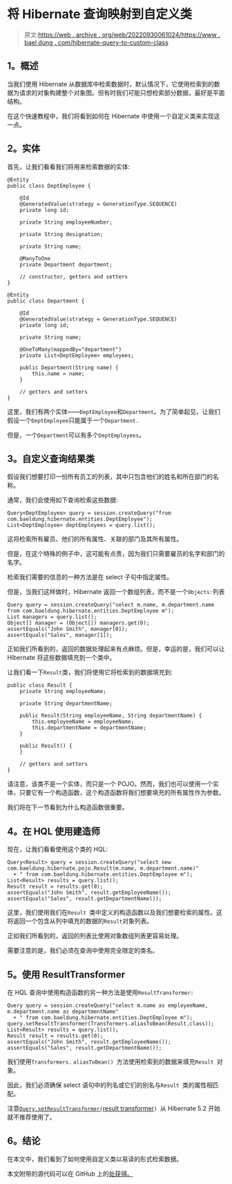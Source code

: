 # 将 Hibernate 查询映射到自定义类

> 原文:[https://web . archive . org/web/20220930061024/https://www . bael dung . com/hibernate-query-to-custom-class](https://web.archive.org/web/20220930061024/https://www.baeldung.com/hibernate-query-to-custom-class)

## **1。概述**

当我们使用 Hibernate 从数据库中检索数据时，默认情况下，它使用检索到的数据为请求的对象构建整个对象图。但有时我们可能只想检索部分数据，最好是平面结构。

在这个快速教程中，我们将看到如何在 Hibernate 中使用一个自定义类来实现这一点。

## **2。实体**

首先，让我们看看我们将用来检索数据的实体:

```
@Entity
public class DeptEmployee {

    @Id
    @GeneratedValue(strategy = GenerationType.SEQUENCE)
    private long id;

    private String employeeNumber;

    private String designation;

    private String name;

    @ManyToOne
    private Department department;

    // constructor, getters and setters 
} 

@Entity
public class Department {

    @Id
    @GeneratedValue(strategy = GenerationType.SEQUENCE)
    private long id;

    private String name;

    @OneToMany(mappedBy="department")
    private List<DeptEmployee> employees;

    public Department(String name) {
        this.name = name;
    }

    // getters and setters 
}
```

这里，我们有两个实体——`DeptEmployee`和`Department`。为了简单起见，让我们假设一个`DeptEmployee`只能属于一个`Department.`

但是，一个`Department`可以有多个`DeptEmployees`。

## **3。自定义查询结果类**

假设我们想要打印一份所有员工的列表，其中只包含他们的姓名和所在部门的名称。

通常，我们会使用如下查询检索这些数据:

```
Query<DeptEmployee> query = session.createQuery("from com.baeldung.hibernate.entities.DeptEmployee");
List<DeptEmployee> deptEmployees = query.list();
```

这将检索所有雇员、他们的所有属性、关联的部门及其所有属性。

但是，在这个特殊的例子中，这可能有点贵，因为我们只需要雇员的名字和部门的名字。

检索我们需要的信息的一种方法是在 select 子句中指定属性。

但是，当我们这样做时，Hibernate 返回一个数组列表，而不是一个`Objects:`列表

```
Query query = session.createQuery("select m.name, m.department.name from com.baeldung.hibernate.entities.DeptEmployee m");
List managers = query.list();
Object[] manager = (Object[]) managers.get(0);
assertEquals("John Smith", manager[0]);
assertEquals("Sales", manager[1]);
```

正如我们所看到的，返回的数据处理起来有点麻烦。但是，幸运的是，我们可以让 Hibernate 将这些数据填充到一个类中。

让我们看一下`Result`类，我们将使用它将检索到的数据填充到:

```
public class Result {
    private String employeeName;

    private String departmentName;

    public Result(String employeeName, String departmentName) {
        this.employeeName = employeeName;
        this.departmentName = departmentName;
    }

    public Result() {
    }

    // getters and setters 
}
```

请注意，该类不是一个实体，而只是一个 POJO。然而，我们也可以使用一个实体，只要它有一个构造函数，这个构造函数将我们想要填充的所有属性作为参数。

我们将在下一节看到为什么构造函数很重要。

## **4。在 HQL 使用建造师**

现在，让我们看看使用这个类的 HQL:

```
Query<Result> query = session.createQuery("select new com.baeldung.hibernate.pojo.Result(m.name, m.department.name)" 
  + " from com.baeldung.hibernate.entities.DeptEmployee m");
List<Result> results = query.list();
Result result = results.get(0);
assertEquals("John Smith", result.getEmployeeName());
assertEquals("Sales", result.getDepartmentName());
```

这里，我们使用我们在`Result `类中定义的构造函数以及我们想要检索的属性。这将返回一个包含从列中填充的数据的`Result`对象列表。

正如我们所看到的，返回的列表比使用对象数组列表更容易处理。

需要注意的是，我们必须在查询中使用完全限定的类名。

## **5。使用 ResultTransformer**

在 HQL 查询中使用构造函数的另一种方法是使用`ResultTransformer:`

```
Query query = session.createQuery("select m.name as employeeName, m.department.name as departmentName" 
  + " from com.baeldung.hibernate.entities.DeptEmployee m");
query.setResultTransformer(Transformers.aliasToBean(Result.class));
List<Result> results = query.list();
Result result = results.get(0);
assertEquals("John Smith", result.getEmployeeName());
assertEquals("Sales", result.getDepartmentName());
```

我们使用`Transformers.` `aliasToBean() `方法使用检索到的数据来填充`Result `对象。

因此，我们必须确保 select 语句中的列名或它们的别名与`Result `类的属性相匹配。

注意[`Query.setResultTransformer(`result transformer](https://web.archive.org/web/20220523151100/https://docs.jboss.org/hibernate/orm/5.2/javadocs/org/hibernate/Query.html#setResultTransformer-org.hibernate.transform.ResultTransformer-)`) `从 Hibernate 5.2 开始就不推荐使用了。

## **6。结论**

在本文中，我们看到了如何使用自定义类以易读的形式检索数据。

本文附带的源代码可以在 GitHub 上的[处获得。](https://web.archive.org/web/20220523151100/https://github.com/eugenp/tutorials/tree/master/persistence-modules/hibernate-mapping)